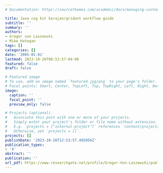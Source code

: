 ```yaml
---
# Documentation: https://sourcethemes.com/academic/docs/managing-content/

title: Java cog kit karajan/gridant workflow guide
subtitle: ''
summary: ''
authors:
- Gregor von Laszewski
- Mike Hategan
tags: []
categories: []
date: '2005-01-01'
lastmod: 2023-10-26T08:53:57-04:00
featured: false
draft: false

# Featured image
# To use, add an image named `featured.jpg/png` to your page's folder.
# Focal points: Smart, Center, TopLeft, Top, TopRight, Left, Right, BottomLeft, Bottom, BottomRight.
image:
  caption: ''
  focal_point: ''
  preview_only: false

# Projects (optional).
#   Associate this post with one or more of your projects.
#   Simply enter your project's folder or file name without extension.
#   E.g. `projects = ["internal-project"]` references `content/project/deep-learning/index.md`.
#   Otherwise, set `projects = []`.
projects: []
publishDate: '2023-10-26T12:53:57.485856Z'
publication_types:
- '4'
abstract: ''
publication: ''
url_pdf: https://www.researchgate.net/profile/Gregor-Von-Laszewski/publication/228719347_Java_cog_kit_karajangridant_workflow_guide/links/0046351ba07ffbbb42000000/Java-cog-kit-karajan-gridant-workflow-guide.pdf
---
```

